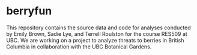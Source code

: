 # berryfun

This repository contains the source data and code for analyses conducted by Emily Brown, Sadie Lye, and Terrell Roulston for the course RES509 at UBC. 
We are working on a project to analyze threats to berries in British Columbia in collaboration with the UBC Botanical Gardens.
